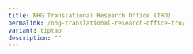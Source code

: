 ```yaml
---
title: NHG Translational Research Office (TRO)
permalink: /nhg-translational-research-office-tro/
variant: tiptap
description: ""
---
```

